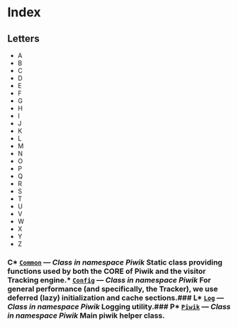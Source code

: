 Index
=====
Letters
---------
 * A
 * B
 * C
 * D
 * E
 * F
 * G
 * H
 * I
 * J
 * K
 * L
 * M
 * N
 * O
 * P
 * Q
 * R
 * S
 * T
 * U
 * V
 * W
 * X
 * Y
 * Z


### C* [`Common`](Piwik/Common.md) &mdash; _Class in namespace Piwik_ Static class providing functions used by both the CORE of Piwik and the visitor Tracking engine.* [`Config`](Piwik/Config.md) &mdash; _Class in namespace Piwik_ For general performance (and specifically, the Tracker), we use deferred (lazy) initialization and cache sections.### L* [`Log`](Piwik/Log.md) &mdash; _Class in namespace Piwik_ Logging utility.### P* [`Piwik`](Piwik/Piwik.md) &mdash; _Class in namespace Piwik_ Main piwik helper class.